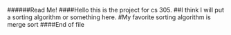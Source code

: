 ######Read Me!
####Hello this is the project for cs 305. 
##I think I will put a sorting algorithm or something here. 
#My favorite sorting algorithm is merge sort
####End of file
